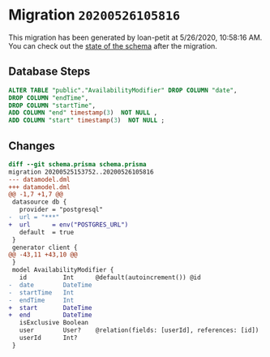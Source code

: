# Migration `20200526105816`

This migration has been generated by loan-petit at 5/26/2020, 10:58:16 AM.
You can check out the [state of the schema](./schema.prisma) after the migration.

## Database Steps

```sql
ALTER TABLE "public"."AvailabilityModifier" DROP COLUMN "date",
DROP COLUMN "endTime",
DROP COLUMN "startTime",
ADD COLUMN "end" timestamp(3)  NOT NULL ,
ADD COLUMN "start" timestamp(3)  NOT NULL ;
```

## Changes

```diff
diff --git schema.prisma schema.prisma
migration 20200525153752..20200526105816
--- datamodel.dml
+++ datamodel.dml
@@ -1,7 +1,7 @@
 datasource db {
   provider = "postgresql"
-  url = "***"
+  url      = env("POSTGRES_URL")
   default  = true
 }
 generator client {
@@ -43,11 +43,10 @@
 }
 model AvailabilityModifier {
   id          Int      @default(autoincrement()) @id
-  date        DateTime
-  startTime   Int
-  endTime     Int
+  start       DateTime
+  end         DateTime
   isExclusive Boolean
   user        User?    @relation(fields: [userId], references: [id])
   userId      Int?
 }
```


